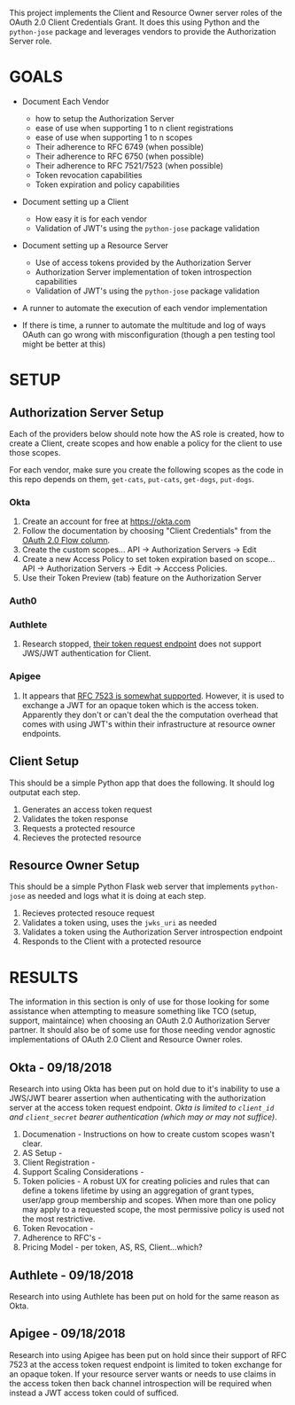 This project implements the Client and Resource Owner server roles of the OAuth 2.0 Client Credentials Grant.  It does this using Python and the `python-jose` package and leverages vendors to provide the Authorization Server role.

# GOALS

- Document Each Vendor 
  - how to setup the Authorization Server
  - ease of use when supporting 1 to n client registrations
  - ease of use when supporting 1 to n scopes
  - Their adherence to RFC 6749 (when possible)
  - Their adherence to RFC 6750 (when possible)
  - Their adherence to RFC 7521/7523 (when possible)
  - Token revocation capabilities
  - Token expiration and policy capabilities

- Document setting up a Client
  - How easy it is for each vendor
  - Validation of JWT's using the `python-jose` package validation

- Document setting up a Resource Server
  - Use of access tokens provided by the Authorization Server
  - Authorization Server implementation of token introspection capabilities
  - Validation of JWT's using the `python-jose` package validation

- A runner to automate the execution of each vendor implementation
- If there is time, a runner to automate the multitude and log of ways OAuth can go wrong with misconfiguration (though a pen testing tool might be better at this)

# SETUP

## Authorization Server Setup
Each of the providers below should note how the AS role is created, how to create a Client, create scopes and how enable a policy for the client to use those scopes.

For each vendor, make sure you create the following scopes as the code in this repo depends on them, `get-cats`, `put-cats`, `get-dogs`, `put-dogs`. 

### Okta
1. Create an account for free at https://okta.com
1. Follow the documentation by choosing "Client Credentials" from the [OAuth 2.0 Flow column](https://developer.okta.com/authentication-guide/implementing-authentication/).
1. Create the custom scopes... API -> Authorization Servers -> Edit
1. Create a new Access Policy to set token expiration based on scope... API -> Authorization Servers -> Edit -> Acccess Policies.
1. Use their Token Preview (tab) feature on the Authorization Server

### Auth0
### Authlete
1. Research stopped, [their token request endpoint](https://docs.authlete.com/#token-endpoint) does not support JWS/JWT authentication for Client.
### Apigee
1. It appears that [RFC 7523 is somewhat supported](https://community.apigee.com/articles/35738/rfc7523-in-apigee-edge-exchanging-jwt-for-opaque-o.html). However, it is used to exchange a JWT for an opaque token which is the access token.  Apparently they don't or can't deal the the computation overhead that comes with using JWT's within their infrastructure at resource owner endpoints. 

## Client Setup
This should be a simple Python app that does the following. It should log outputat each step.

1. Generates an access token request
1. Validates the token response
1. Requests a protected resource
1. Recieves the protected resource

## Resource Owner Setup
This should be a simple Python Flask web server that implements `python-jose` as needed and logs what it is doing at each step. 

1. Recieves protected resouce request
1. Validates a token using, uses the `jwks_uri` as needed
1. Validates a token using the Authorization Server introspection endpoint
1. Responds to the Client with a protected resource

# RESULTS
The information in this section is only of use for those looking for some assistance when attempting to measure something like TCO (setup, support, maintaince) when choosing an OAuth 2.0 Authorization Server partner.  It should also be of some use for those needing vendor agnostic implementations of OAuth 2.0 Client and Resource Owner roles.

## Okta - 09/18/2018
Research into using Okta has been put on hold due to it's inability to use a JWS/JWT bearer assertion when authenticating with the authorization server at the access token request endpoint.  *Okta is limited to `client_id` and `client_secret` bearer authentication (which may or may not suffice)*.

1. Documenation - Instructions on how to create custom scopes wasn't clear.
1. AS Setup -
1. Client Registration -
1. Support Scaling Considerations - 
1. Token policies - A robust UX for creating policies and rules that can define a tokens lifetime by using an aggregation of grant types, user/app group membership and scopes. When more than one policy may apply to a requested scope, the most permissive policy is used not the most restrictive. 
1. Token Revocation - 
1. Adherence to RFC's -
1. Pricing Model - per token, AS, RS, Client...which?

## Authlete - 09/18/2018
Research into using Authlete has been put on hold for the same reason as Okta.

## Apigee - 09/18/2018
Research into using Apigee has been put on hold since their support of RFC 7523 at the access token request endpoint is limited to token exchange for an opaque token.  If your resource server wants or needs to use claims in the access token then back channel introspection will be required when instead a JWT access token could of sufficed.
